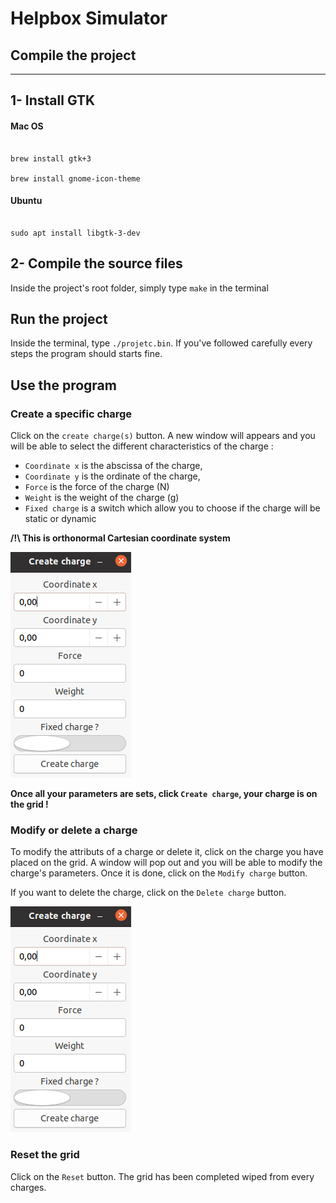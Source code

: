 
# Helpbox Simulator

  

## Compile the project

***

## 1- Install GTK

  

#### Mac OS

  

```shell

brew install gtk+3

brew install gnome-icon-theme

```


#### Ubuntu

```shell

sudo apt install libgtk-3-dev

```

## 2- Compile the source files

Inside the project's root folder, simply type `make` in the terminal

## Run the project


Inside the terminal, type `./projetc.bin`. If you've followed carefully every steps the program should starts fine.

<div style="page-break-after: always;"></div>

## Use the program

### Create a specific charge

Click on the `create charge(s)` button.
A new window will appears and you will be able to select the different characteristics of the charge :

- `Coordinate x` is the abscissa of the charge,
- `Coordinate y` is the ordinate of the charge,
- `Force` is the force of the charge (N)
- `Weight` is the weight of the charge (g)
- `Fixed charge` is a switch which allow you to choose if the charge will be static or dynamic

**/!\ This is orthonormal Cartesian coordinate system**

![](pictures/create_charge.png)

**Once all your parameters are sets, click `Create charge`, your charge is on the grid !**

### Modify or delete a charge

To modify the attributs of a charge or delete it, click on the charge you have placed on the grid.
A window will pop out and you will be able to modify the charge's parameters. 
Once it is done, click on the `Modify charge` button.
  
If you want to delete the charge, click on the `Delete charge` button.

![](pictures/create_charge.png)


### Reset the grid

Click on the `Reset` button.
The grid has been completed wiped from every charges.